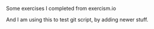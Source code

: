 Some exercises I completed from exercism.io

And I am using this to test git script,  by adding newer stuff.
